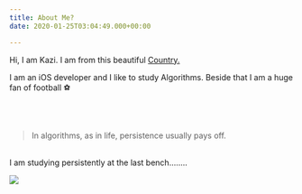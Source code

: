 ```yaml
---
title: About Me?
date: 2020-01-25T03:04:49.000+00:00

---
```

Hi, I am Kazi. I am from this beautiful [Country.](https://www.lonelyplanet.com/articles/rivers-tigers-tea-experience-best-of-bangladesh "Bangladesh")

I am an iOS developer and I like to study Algorithms. Beside that I am a huge fan of football ⚽

 <br>  

> In algorithms, as in life, persistence usually pays off.

 <br> 
I am studying persistently at the last bench........

![](/uploads/last_bench.png)

<!--more-->